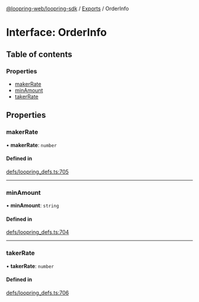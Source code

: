 [@loopring-web/loopring-sdk](../README.md) / [Exports](../modules.md) / OrderInfo

# Interface: OrderInfo

## Table of contents

### Properties

- [makerRate](OrderInfo.md#makerrate)
- [minAmount](OrderInfo.md#minamount)
- [takerRate](OrderInfo.md#takerrate)

## Properties

### makerRate

• **makerRate**: `number`

#### Defined in

[defs/loopring_defs.ts:705](https://github.com/Loopring/loopring_sdk/blob/077bca2/src/defs/loopring_defs.ts#L705)

___

### minAmount

• **minAmount**: `string`

#### Defined in

[defs/loopring_defs.ts:704](https://github.com/Loopring/loopring_sdk/blob/077bca2/src/defs/loopring_defs.ts#L704)

___

### takerRate

• **takerRate**: `number`

#### Defined in

[defs/loopring_defs.ts:706](https://github.com/Loopring/loopring_sdk/blob/077bca2/src/defs/loopring_defs.ts#L706)
